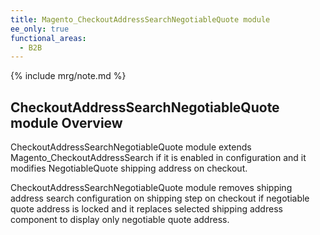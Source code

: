 ```yaml
---
title: Magento_CheckoutAddressSearchNegotiableQuote module
ee_only: true
functional_areas:
  - B2B
---
```


{% include mrg/note.md %}

## CheckoutAddressSearchNegotiableQuote module Overview

CheckoutAddressSearchNegotiableQuote module extends Magento_CheckoutAddressSearch if it is enabled in configuration and it modifies NegotiableQuote shipping address on checkout.

CheckoutAddressSearchNegotiableQuote module removes shipping address search configuration on shipping step on checkout if negotiable quote address is locked and it replaces selected shipping address component to display only negotiable quote address.
